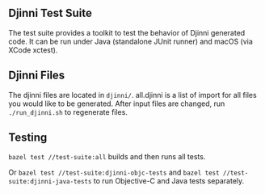 Djinni Test Suite
-----------------
The test suite provides a toolkit to test the behavior of Djinni generated code. It can be
run under Java (standalone JUnit runner) and macOS (via XCode xctest).

Djinni Files
----------
The djinni files are located in `djinni/`. all.djinni is a list of import for all files you would
like to be generated. After input files are changed, run `./run_djinni.sh` to regenerate files.

Testing
-------
`bazel test //test-suite:all` builds and then runs all tests.

Or `bazel test //test-suite:djinni-objc-tests` and `bazel test
//test-suite:djinni-java-tests` to run Objective-C and Java tests separately.
